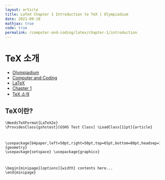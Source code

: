 ```yaml
---
layout: article
title: LaTeX Chapter 1 Introduction to TeX | Olympiadium
date: 2021-09-10
mathjax: true
code: true
permalink: /computer-and-coding/latex/chapter-1/introduction
---
```

# TeX 소개
<ul class="breadcrumb">
	<li><a href="{{ site.homeurl }}">Olympiadium</a></li> 
	<li><a href="{{ site.homeurl }}computer-and-coding/">Computer and Coding</a></li> 
	<li><a href="{{ site.homeurl }}computer-and-coding/latex/">LaTeX</a></li>
	<li><a href="{{ site.homeurl }}computer-and-coding/latex/chapter-1/">Chapter 1</a></li>
	<li><a href="{{ site.homeurl }}computer-and-coding/latex/chapter-1/introduction/">TeX 소개</a></li>
</ul>

## TeX이란?
<blueboard><pre><code class="language-latex">\NeedsTeXFormat{LaTeX2e}
\ProvidesClass{gshstest}[GSHS Test Class]
\LoadClass[11pt]{article}

\usepackage[b4paper,left=50pt,right=50pt,top=65pt,bottom=80pt,headsep=10pt]{geometry}
\usepackage{setspace}
\usepackage{graphicx}

\begin{minipage}[<i>options</i>]{<i>width</i>}
	contents here...
\end{minipage}
</code></pre>
</blueboard>